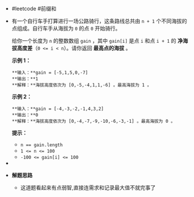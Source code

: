 - #leetcode #前缀和
- 有一个自行车手打算进行一场公路骑行，这条路线总共由 `n + 1` 个不同海拔的点组成。自行车手从海拔为 `0` 的点 `0` 开始骑行。
  
  给你一个长度为 `n` 的整数数组 `gain` ，其中 `gain[i]` 是点 `i` 和点 `i + 1` 的 **净海拔高度差**（`0 <= i < n`）。请你返回 **最高点的海拔** 。
  
  **示例 1：**
  
  ```
  **输入：**gain = [-5,1,5,0,-7]
  **输出：**1
  **解释：**海拔高度依次为 [0,-5,-4,1,1,-6] 。最高海拔为 1 。
  ```
  
  **示例 2：**
  
  ```
  **输入：**gain = [-4,-3,-2,-1,4,3,2]
  **输出：**0
  **解释：**海拔高度依次为 [0,-4,-7,-9,-10,-6,-3,-1] 。最高海拔为 0 。
  ```
  
  **提示：**
	- `n == gain.length`
	- `1 <= n <= 100`
	- `-100 <= gain[i] <= 100`
-
- **解题思路**
	- 这道题看起来有点弱智,直接连需求和记录最大值不就完事了